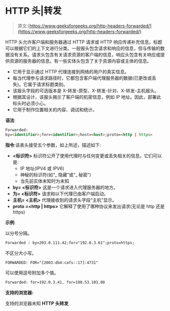 # HTTP 头|转发

> 原文:[https://www.geeksforgeeks.org/http-headers-forwarded/](https://www.geeksforgeeks.org/http-headers-forwarded/)

HTTP 头允许客户端和服务器通过 HTTP 请求或 HTTP 响应传递补充信息。标题可以根据它们的上下文进行分类。一般报头包含请求和响应的信息，但与传输的数据没有关系。请求头包含有关请求资源的客户端的信息，响应头包含有关响应或提供资源的服务器的信息。有一些实体头包含了关于资源内容或主体的信息。

*   它用于显示通过 HTTP 代理连接到网络的用户的真实信息。
*   每当代理参与请求路径时，它都包含客户端代理服务器的数据(已更改或丢失)。它属于请求标题类别。
*   该报头字段的可选版本是 X-转发-原型、X-转发-针对、X-转发-主机报头。
*   根据其设计，该报头揭示了客户端的机密信息，例如 IP 地址。因此，部署此标头时必须小心。
*   它用于制作位置相关的内容、调试和统计。

**语法**:

```html
Forwarded: 
by=<identifier>;for=<identifier>;host=<host>;proto=<http | https>

```

**指令**:该表头接受五个参数，如上所述，描述如下:

*   **<标识符>**
    标识符公开了使用代理时与任何变更或丢失相关的信息。它们可以是:
    *   IP 地址(IPV4 或 IPV6)
    *   神秘的标识符(如“_ 隐藏”或“_ 秘密”)
    *   当先前实体未知时为未知
*   **by= <标识符>**
    这是一个请求进入代理服务器的地方。
*   **为= <标识符>**
    请求和以下代理已由客户端启动。
*   **主机= <主机>**
    代理接收到的请求头字段“主机”显示。
*   **proto =<http | https>**
    它解释了使用了哪种协议来发出请求(无论是 http 还是 https)

**示例**:

以分号分隔。

```html
Forwarded : by=203.0.111.42;for="192.0.3.61";proto=https; 
```

不区分大小写。

```html
FORWARDED: FOR="[2003:db4:cafs::17]:4731" 

```

可以使用逗号附加多个值。

```html
Forwarded: for=192.0.3.41, for=198.53.103.08 

```

**支持的浏览器:**

支持的浏览器未知 **HTTP 头转发**
